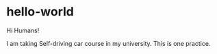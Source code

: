 # hello-world

Hi Humans! 

I am taking Self-driving car course in my university. This is one practice. 

